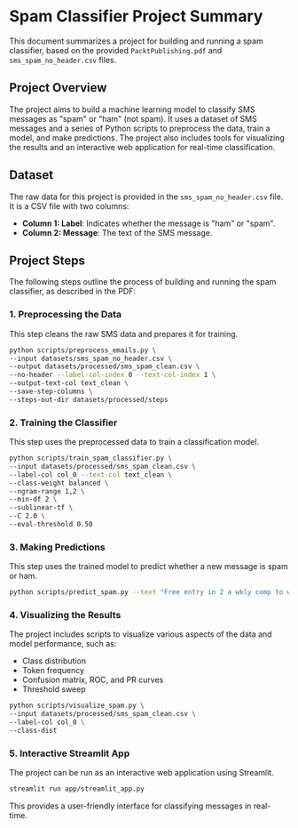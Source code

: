 # Spam Classifier Project Summary

This document summarizes a project for building and running a spam classifier, based on the provided `PacktPublishing.pdf` and `sms_spam_no_header.csv` files.

## Project Overview

The project aims to build a machine learning model to classify SMS messages as "spam" or "ham" (not spam). It uses a dataset of SMS messages and a series of Python scripts to preprocess the data, train a model, and make predictions. The project also includes tools for visualizing the results and an interactive web application for real-time classification.

## Dataset

The raw data for this project is provided in the `sms_spam_no_header.csv` file. It is a CSV file with two columns:

*   **Column 1: Label**: Indicates whether the message is "ham" or "spam".
*   **Column 2: Message**: The text of the SMS message.

## Project Steps

The following steps outline the process of building and running the spam classifier, as described in the PDF:

### 1. Preprocessing the Data

This step cleans the raw SMS data and prepares it for training.

```bash
python scripts/preprocess_emails.py \
--input datasets/sms_spam_no_header.csv \
--output datasets/processed/sms_spam_clean.csv \
--no-header --label-col-index 0 --text-col-index 1 \
--output-text-col text_clean \
--save-step-columns \
--steps-out-dir datasets/processed/steps
```

### 2. Training the Classifier

This step uses the preprocessed data to train a classification model.

```bash
python scripts/train_spam_classifier.py \
--input datasets/processed/sms_spam_clean.csv \
--label-col col_0 --text-col text_clean \
--class-weight balanced \
--ngram-range 1,2 \
--min-df 2 \
--sublinear-tf \
--C 2.0 \
--eval-threshold 0.50
```

### 3. Making Predictions

This step uses the trained model to predict whether a new message is spam or ham.

```bash
python scripts/predict_spam.py --text "Free entry in 2 a wkly comp to win cash"
```

### 4. Visualizing the Results

The project includes scripts to visualize various aspects of the data and model performance, such as:

*   Class distribution
*   Token frequency
*   Confusion matrix, ROC, and PR curves
*   Threshold sweep

```bash
python scripts/visualize_spam.py \
--input datasets/processed/sms_spam_clean.csv \
--label-col col_0 \
--class-dist
```

### 5. Interactive Streamlit App

The project can be run as an interactive web application using Streamlit.

```bash
streamlit run app/streamlit_app.py
```

This provides a user-friendly interface for classifying messages in real-time.
